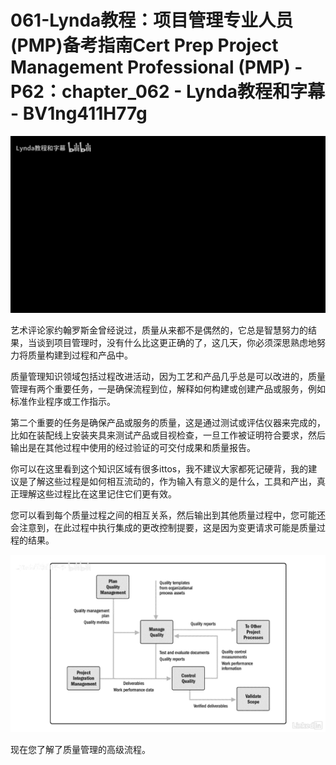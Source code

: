 # 061-Lynda教程：项目管理专业人员(PMP)备考指南Cert Prep Project Management Professional (PMP) - P62：chapter_062 - Lynda教程和字幕 - BV1ng411H77g

![](img/d85983682552fbcc3524927dc905dd4b_0.png)

艺术评论家约翰罗斯金曾经说过，质量从来都不是偶然的，它总是智慧努力的结果，当谈到项目管理时，没有什么比这更正确的了，这几天，你必须深思熟虑地努力将质量构建到过程和产品中。

质量管理知识领域包括过程改进活动，因为工艺和产品几乎总是可以改进的，质量管理有两个重要任务，一是确保流程到位，解释如何构建或创建产品或服务，例如标准作业程序或工作指示。

第二个重要的任务是确保产品或服务的质量，这是通过测试或评估仪器来完成的，比如在装配线上安装夹具来测试产品或目视检查，一旦工作被证明符合要求，然后输出是在其他过程中使用的经过验证的可交付成果和质量报告。

你可以在这里看到这个知识区域有很多ittos，我不建议大家都死记硬背，我的建议是了解这些过程是如何相互流动的，作为输入有意义的是什么，工具和产出，真正理解这些过程比在这里记住它们更有效。

您可以看到每个质量过程之间的相互关系，然后输出到其他质量过程中，您可能还会注意到，在此过程中执行集成的更改控制提要，这是因为变更请求可能是质量过程的结果。



![](img/d85983682552fbcc3524927dc905dd4b_2.png)

现在您了解了质量管理的高级流程。